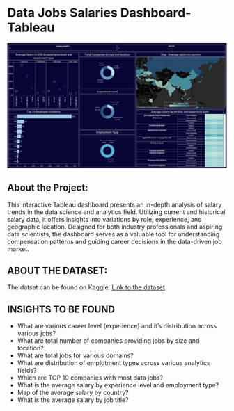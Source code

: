 # Data Jobs Salaries Dashboard-Tableau
![Screenshot](https://github.com/shivam-73/Data-Science-Salary-Dashboard/blob/main/Dashboard_Image.png)



## About the Project: 
This interactive Tableau dashboard presents an in-depth analysis of salary trends in the data science and analytics field. Utilizing current and historical salary data, it offers insights into variations by role, experience, and geographic location. Designed for both industry professionals and aspiring data scientists, the dashboard serves as a valuable tool for understanding compensation patterns and guiding career decisions in the data-driven job market.

## ABOUT THE DATASET:
The datset can be found on Kaggle:  [Link to the dataset](https://www.kaggle.com/datasets/ruchi798/data-science-job-salaries) 

## INSIGHTS TO BE FOUND
- What are various career level (experience) and it’s distribution across various jobs?
- What are total number of companies providing jobs by size and location?
- What are total jobs for various domains?
- What are distribution of emplotment types across various analytics fields?
- Which are TOP 10 companies with most data jobs?
- What is the average salary by experience level and employment type?
- Map of the average salary by country?
- What is the average salary by job title?

